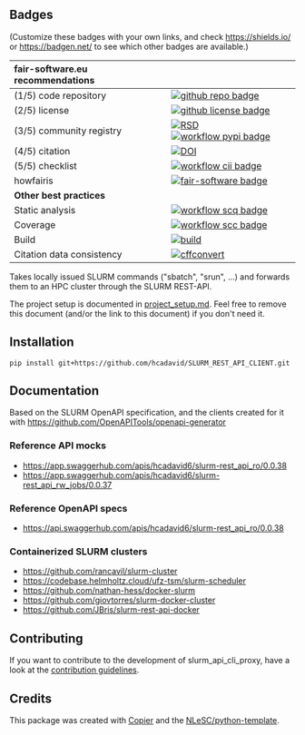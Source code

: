 ## Badges

(Customize these badges with your own links, and check https://shields.io/ or https://badgen.net/ to see which other badges are available.)

| fair-software.eu recommendations | |
| :-- | :--  |
| (1/5) code repository              | [![github repo badge](https://img.shields.io/badge/github-repo-000.svg?logo=github&labelColor=gray&color=blue)](https://github.com/hcadavid/slurm_api_cli_proxy) |
| (2/5) license                      | [![github license badge](https://img.shields.io/github/license/hcadavid/slurm_api_cli_proxy)](https://github.com/hcadavid/slurm_api_cli_proxy) |
| (3/5) community registry           | [![RSD](https://img.shields.io/badge/rsd-slurm_api_cli_proxy-00a3e3.svg)](https://www.research-software.nl/software/slurm_api_cli_proxy) [![workflow pypi badge](https://img.shields.io/pypi/v/slurm_api_cli_proxy.svg?colorB=blue)](https://pypi.python.org/project/slurm_api_cli_proxy/) |
| (4/5) citation                     | [![DOI](https://zenodo.org/badge/DOI/<replace-with-created-DOI>.svg)](https://doi.org/<replace-with-created-DOI>)|
| (5/5) checklist                    | [![workflow cii badge](https://bestpractices.coreinfrastructure.org/projects/<replace-with-created-project-identifier>/badge)](https://bestpractices.coreinfrastructure.org/projects/<replace-with-created-project-identifier>) |
| howfairis                          | [![fair-software badge](https://img.shields.io/badge/fair--software.eu-%E2%97%8F%20%20%E2%97%8F%20%20%E2%97%8F%20%20%E2%97%8F%20%20%E2%97%8B-yellow)](https://fair-software.eu) |
| **Other best practices**           | &nbsp; |
| Static analysis                    | [![workflow scq badge](https://sonarcloud.io/api/project_badges/measure?project=hcadavid_slurm_api_cli_proxy&metric=alert_status)](https://sonarcloud.io/dashboard?id=hcadavid_slurm_api_cli_proxy) |
| Coverage                           | [![workflow scc badge](https://sonarcloud.io/api/project_badges/measure?project=hcadavid_slurm_api_cli_proxy&metric=coverage)](https://sonarcloud.io/dashboard?id=hcadavid_slurm_api_cli_proxy) || Documentation                      | [![Documentation Status](https://readthedocs.org/projects/slurm_api_cli_proxy/badge/?version=latest)](https://slurm_api_cli_proxy.readthedocs.io/en/latest/?badge=latest) || **GitHub Actions**                 | &nbsp; |
| Build                              | [![build](https://github.com/hcadavid/slurm_api_cli_proxy/actions/workflows/build.yml/badge.svg)](https://github.com/hcadavid/slurm_api_cli_proxy/actions/workflows/build.yml) |
| Citation data consistency          | [![cffconvert](https://github.com/hcadavid/slurm_api_cli_proxy/actions/workflows/cffconvert.yml/badge.svg)](https://github.com/hcadavid/slurm_api_cli_proxy/actions/workflows/cffconvert.yml) || SonarCloud                         | [![sonarcloud](https://github.com/hcadavid/slurm_api_cli_proxy/actions/workflows/sonarcloud.yml/badge.svg)](https://github.com/hcadavid/slurm_api_cli_proxy/actions/workflows/sonarcloud.yml) |## How to use slurm_api_cli_proxy

Takes locally issued SLURM commands (\"sbatch\", \"srun\", ...) and forwards them to an HPC cluster through the SLURM REST-API.

The project setup is documented in [project_setup.md](project_setup.md). Feel free to remove this document (and/or the link to this document) if you don't need it.

## Installation 

```
pip install git+https://github.com/hcadavid/SLURM_REST_API_CLIENT.git
```


## Documentation

Based on the SLURM OpenAPI specification, and the clients created for it with https://github.com/OpenAPITools/openapi-generator

### Reference API mocks

- https://app.swaggerhub.com/apis/hcadavid6/slurm-rest_api_ro/0.0.38
- https://app.swaggerhub.com/apis/hcadavid6/slurm-rest_api_rw_jobs/0.0.37

### Reference OpenAPI specs

- https://api.swaggerhub.com/apis/hcadavid6/slurm-rest_api_ro/0.0.38

### Containerized SLURM clusters

- https://github.com/rancavil/slurm-cluster
- https://codebase.helmholtz.cloud/ufz-tsm/slurm-scheduler
- https://github.com/nathan-hess/docker-slurm
- https://github.com/giovtorres/slurm-docker-cluster
- https://github.com/JBris/slurm-rest-api-docker



## Contributing

If you want to contribute to the development of slurm_api_cli_proxy,
have a look at the [contribution guidelines](CONTRIBUTING.md).

## Credits

This package was created with [Copier](https://github.com/copier-org/copier) and the [NLeSC/python-template](https://github.com/NLeSC/python-template).
